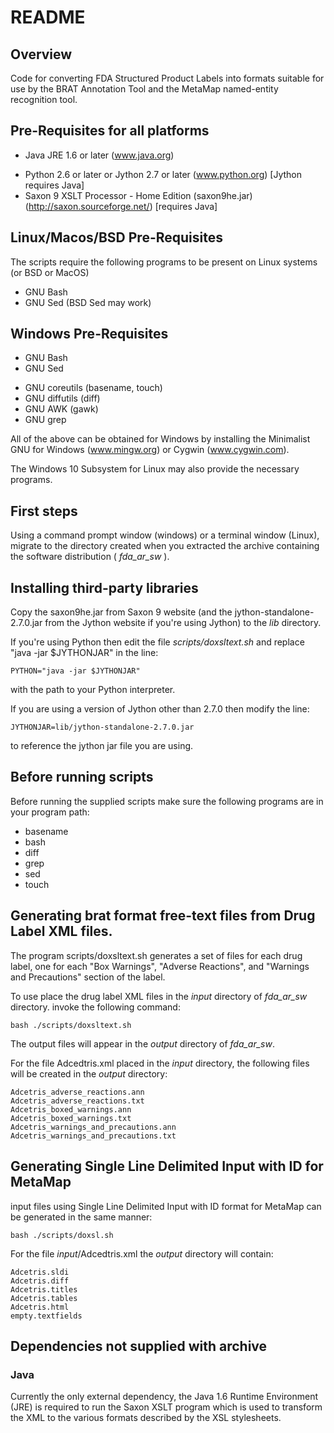 # README

## Overview

Code for converting FDA Structured Product Labels into formats
suitable for use by the BRAT Annotation Tool and the MetaMap
named-entity recognition tool.

## Pre-Requisites for all platforms

+ Java JRE 1.6 or later (www.java.org)
* Python 2.6 or later or Jython 2.7 or later (www.python.org) [Jython requires Java]
* Saxon 9 XSLT Processor - Home Edition (saxon9he.jar) (http://saxon.sourceforge.net/) [requires Java]

## Linux/Macos/BSD Pre-Requisites

The scripts require the following programs to be present on Linux
systems (or BSD or MacOS)

+ GNU Bash
+ GNU Sed (BSD Sed may work)

## Windows Pre-Requisites

+ GNU Bash
+ GNU Sed
* GNU coreutils (basename, touch)
* GNU diffutils (diff)
* GNU AWK (gawk)
* GNU grep

All of the above can be obtained for Windows by installing the Minimalist GNU for
Windows (www.mingw.org) or Cygwin (www.cygwin.com).

The Windows 10 Subsystem for Linux may also provide the necessary programs.

## First steps

Using a command prompt window (windows) or a terminal window (Linux),
migrate to the directory created when you extracted the archive
containing the software distribution ( _fda\_ar\_sw_ ).

## Installing third-party libraries

Copy the saxon9he.jar from Saxon 9 website (and the
jython-standalone-2.7.0.jar from the Jython website if you're using
Jython) to the _lib_ directory.

If you're using Python then edit the file _scripts/doxsltext.sh_ and
replace "java -jar $JYTHONJAR" in the line:

    PYTHON="java -jar $JYTHONJAR"

with the path to your Python interpreter.

If you are using a version of Jython other than 2.7.0 then modify the line:

    JYTHONJAR=lib/jython-standalone-2.7.0.jar

to reference the jython jar file you are using.

## Before running scripts

Before running the supplied scripts make sure the following programs
are in your program path:

* basename
* bash
* diff 
* grep
* sed
* touch

## Generating brat format free-text files from Drug Label XML files.

The program scripts/doxsltext.sh generates a set of files for each
drug label, one for each "Box Warnings", "Adverse Reactions", and
"Warnings and Precautions" section of the label.

To use place the drug label XML files in the _input_ directory of 
_fda\_ar\_sw_ directory.  invoke the following command:

    bash ./scripts/doxsltext.sh

The output files will appear in the _output_ directory of
_fda\_ar\_sw_.

For the file Adcedtris.xml placed in the _input_ directory, the
following files will be created in the _output_ directory:
   
    Adcetris_adverse_reactions.ann
    Adcetris_adverse_reactions.txt
    Adcetris_boxed_warnings.ann
    Adcetris_boxed_warnings.txt
    Adcetris_warnings_and_precautions.ann
    Adcetris_warnings_and_precautions.txt

## Generating Single Line Delimited Input with ID for MetaMap

input files using Single Line Delimited Input with ID format for
MetaMap can be generated in the same manner:

    bash ./scripts/doxsl.sh

For the file _input_/Adcedtris.xml the _output_ directory will
contain:

    Adcetris.sldi
    Adcetris.diff
    Adcetris.titles
    Adcetris.tables
    Adcetris.html
    empty.textfields


## Dependencies not supplied with archive

### Java

Currently the only external dependency, the Java 1.6 Runtime
Environment (JRE) is required to run the Saxon XSLT program which is
used to transform the XML to the various formats described by the XSL
stylesheets.

